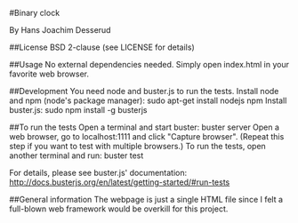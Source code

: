 #Binary clock

By Hans Joachim Desserud

##License
BSD 2-clause (see LICENSE for details)

##Usage
No external dependencies needed. Simply open index.html in your favorite web
browser.

##Development
You need node and buster.js to run the tests.
Install node and npm (node's package manager):
    sudo apt-get install nodejs npm
    Install buster.js:
    sudo npm install -g busterjs

##To run the tests
Open a terminal and start buster:
    buster server
Open a web browser, go to 
    localhost:1111
and click "Capture browser".
(Repeat this step if you want to test with multiple browsers.)
To run the tests, open another terminal and run:
    buster test

For details, please see buster.js' documentation:
http://docs.busterjs.org/en/latest/getting-started/#run-tests

##General information
The webpage is just a single HTML file since I felt a full-blown web framework
would be overkill for this project.
